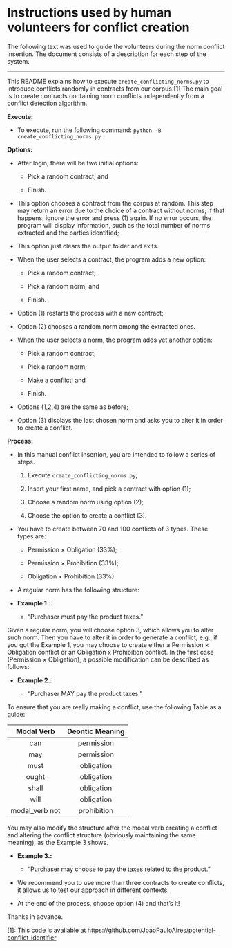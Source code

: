 Instructions used by human volunteers for conflict creation
===========================================================

The following text was used to guide the volunteers during the norm
conflict insertion. The document consists of a description for each step
of the system.

* * * * *

This README explains how to execute `create_conflicting_norms.py` to
introduce conflicts randomly in contracts from our corpus.[1] The main
goal is to create contracts containing norm conflicts independently from
a conflict detection algorithm.

**Execute:**

-   To execute, run the following command:
    `python -B create_conflicting_norms.py`

**Options:**

-   After login, there will be two initial options:

    -   Pick a random contract; and

    -   Finish.

-   This option chooses a contract from the corpus at random. This step
    may return an error due to the choice of a contract without norms;
    if that happens, ignore the error and press (1) again. If no error
    occurs, the program will display information, such as the total
    number of norms extracted and the parties identified;

-   This option just clears the output folder and exits.

-   When the user selects a contract, the program adds a new option:

    -   Pick a random contract;

    -   Pick a random norm; and

    -   Finish.

-   Option (1) restarts the process with a new contract;

-   Option (2) chooses a random norm among the extracted ones.

-   When the user selects a norm, the program adds yet another option:

    -   Pick a random contract;

    -   Pick a random norm;

    -   Make a conflict; and

    -   Finish.

-   Options (1,2,4) are the same as before;

-   Option (3) displays the last chosen norm and asks you to alter it in
    order to create a conflict.

**Process:**

-   In this manual conflict insertion, you are intended to follow a
    series of steps.

    1.  Execute `create_conflicting_norms.py`;

    2.  Insert your first name, and pick a contract with option (1);

    3.  Choose a random norm using option (2);

    4.  Choose the option to create a conflict (3).

-   You have to create between 70 and 100 conflicts of 3 types. These
    types are:

    -   Permission $\times$ Obligation (33%);

    -   Permission $\times$ Prohibition (33%);

    -   Obligation $\times$ Prohibition (33%).

-   A regular norm has the following structure:

-   **Example 1.:**

    -   “Purchaser must pay the product taxes.”

Given a regular norm, you will choose option 3, which allows you to
alter such norm. Then you have to alter it in order to generate a
conflict, e.g., if you got the Example 1, you may choose to create
either a Permission $\times$ Obligation conflict or an Obligation x
Prohibition conflict. In the first case (Permission $\times$
Obligation), a possible modification can be described as follows:

-   **Example 2.:**

    -   “Purchaser MAY pay the product taxes.”

To ensure that you are really making a conflict, use
the following Table as a guide:

|   Modal Verb   | Deontic Meaning |
|:--------------:|:---------------:|
|       can      |    permission   |
|       may      |    permission   |
|      must      |    obligation   |
|      ought     |    obligation   |
|      shall     |    obligation   |
|      will      |    obligation   |
| modal_verb not |   prohibition   |

You may also modify the structure after the modal verb creating a
conflict and altering the conflict structure (obviously maintaining the
same meaning), as the Example 3 shows.

-   **Example 3.:**

    -   “Purchaser may choose to pay the taxes related to the product.”

-   We recommend you to use more than three contracts to create
    conflicts, it allows us to test our approach in different contexts.

-   At the end of the process, choose option (4) and that’s it!

Thanks in advance.

[1]: This code is available at
    <https://github.com/JoaoPauloAires/potential-conflict-identifier>
